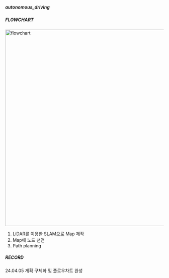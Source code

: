 ##### autonomous_driving


##### FLOWCHART
<img width="624" alt="flowchart" src="https://github.com/UsunAndTurtle/autonomous_driving/assets/112847633/8a80811f-5132-43f9-a536-14d53cc2a0aa">

1. LiDAR를 이용한 SLAM으로 Map 제작
2. Map에 노드 선언
3. Path planning




##### RECORD

24.04.05
계획 구체화 및 플로우차트 완성

